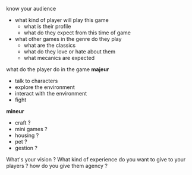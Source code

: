 know your audience
 - what kind of player will play this game
	 - what is their profile
	 - what do they expect from this time of game
 - what other games in the genre do they play
	 - what are the classics
	 - what do they love or hate about them
	 - what mecanics are expected


what do the player do in the game
**majeur**
 - talk to characters
 - explore the environment
 - interact with the environment
 - fight

**mineur**
 - craft ?
 - mini games ?
 - housing ?
 - pet ?
 - gestion ?

What's your vision ?
What kind of experience do you want to give to your players ?
how do you give them agency ?
